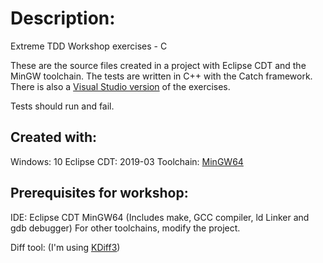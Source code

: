 # Description:
Extreme TDD Workshop exercises - C

These are the source files created in a project with Eclipse CDT and the MinGW toolchain. The tests are written in C++ with the Catch framework. There is also a [Visual Studio version](https://github.com/gilzilberfeld/extreme-tdd/tree/master/vs_c/ExtremeTDD) of the exercises.

Tests should run and fail.

## Created with:
Windows:      10
Eclipse CDT:  2019-03
Toolchain:    [MinGW64](http://sourceforge.net/projects/mingw-w64/files/Toolchains%20targetting%20Win32/Personal%20Builds/mingw-builds/installer/mingw-w64-install.exe/download)

## Prerequisites for workshop:
IDE: Eclipse CDT
MinGW64 (Includes make, GCC compiler, ld Linker and gdb debugger)
For other toolchains, modify the project.

Diff tool: (I'm using [KDiff3](http://kdiff3.sourceforge.net/))
